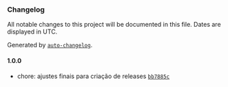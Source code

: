 ### Changelog

All notable changes to this project will be documented in this file. Dates are displayed in UTC.

Generated by [`auto-changelog`](https://github.com/CookPete/auto-changelog).

#### 1.0.0

- chore: ajustes finais para criação de releases [`bb7885c`](https://github.com/hsborges/gittrends-geocoder/commit/bb7885cf0a04b57aa410e5d10cab4ceef4af7332)
